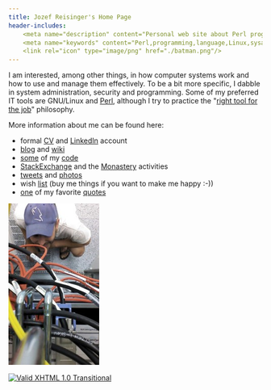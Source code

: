 ```yaml
---
title: Jozef Reisinger's Home Page
header-includes:
    <meta name="description" content="Personal web site about Perl programming, Linux operating system, system administration, computer networking, IT audit and security" />
    <meta name="keywords" content="Perl,programming,language,Linux,sysadmin,admin,system,administrator,computer,networking,IT,security,audit,auditing" />
    <link rel="icon" type="image/png" href="./batman.png"/>
---
```


I am interested, among other things, in how computer systems work and how to
use and manage them effectively. To be a bit more specific, I dabble in system
administration, security and programming. Some of my preferred IT tools are
GNU/Linux and [Perl](http://www.perl.org), although I try to practice the
"[right tool for the
job](http://catb.org/esr/writings/unix-koans/shell-tools.html)" philosophy.

More information about me can be found here:

-   formal [CV](cv.html) and [LinkedIn](http://sk.linkedin.com/in/jozefreisinger) account
-   [blog](http://jreisinger.blogspot.com/) and [wiki](http://wiki.reisinge.net)
-   [some](https://metacpan.org/author/REISINGE) of my [code](https://github.com/jreisinger)
-   [StackExchange](https://stackexchange.com/users/1010742/jreisinger?tab=activity)
    and the [Monastery](http://perlmonks.org/?node_id=6364;user=reisinge)
    activities
-   [tweets](https://twitter.com/JozefReisinger) and [photos](https://www.flickr.com/photos/jozrei)
-   wish [list](http://amzn.com/w/23WE353M6O53S) (buy me things if you
    want to make me happy :-))
-   [one](http://quote.reisinge.net) of my favorite [quotes](https://raw.githubusercontent.com/jreisinger/blog/master/posts/quotes.txt)

![me@dc](rack_top.jpg "Hmmm, why oh why, isn't it working ... :-)")

[![Valid XHTML 1.0
Transitional](http://www.w3.org/Icons/valid-xhtml10-blue)](http://validator.w3.org/check?uri=http://jreisinger.github.io)
